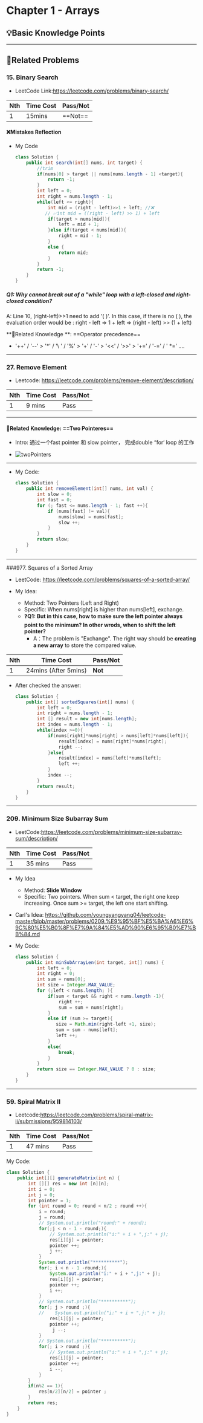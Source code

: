 # Chapter 1 - Arrays

## 💡Basic Knowledge Points



*** 

## 📘Related Problems

### 15. Binary Search

* LeetCode Link:https://leetcode.com/problems/binary-search/

| Nth  | Time Cost | Pass/Not |
| ---- | --------- | -------- |
| 1    | 15mins    | ==Not==  |

#### ❌Mistakes Reflection

* My Code

  ```java
  class Solution {
      public int search(int[] nums, int target) {
          //trim
          if(nums[0] > target || nums[nums.length - 1] <target){
              return -1;
          }
          int left = 0;
          int right = nums.length - 1;
          while(left <= right){
              int mid = (right - left)>>1 + left; //❌ 
             // ✅int mid = ((right - left) >> 1) + left
              if(target > nums[mid]){
                  left = mid + 1;
              }else if(target < nums[mid]){
                  right = mid - 1;
              }
              else {
                  return mid;
              }
          }
          return -1; 
      }
  }
  ```

  

##### Q1: Why cannot break out of a "while" loop with a left-closed and right-closed condition?

A: Line 10, (right-left)>>1 need to add '( )'. In this case, if there is no ( ), the evaluation order would be : right - left => 1 + left => (right - left)  >> (1 + left)

**📍Related Knowledge **: ==Operator precedence==

* '++' / '--'  >  '*' / '\ ' / '%'  >  '+' / '-'  >  '<<' / '>>' > '+=' / '-=' / ' *=' ....

***

### 27. Remove Element 

* Leetcode: https://leetcode.com/problems/remove-element/description/

| Nth  | Time Cost | Pass/Not |
| ---- | --------- | -------- |
| 1    | 9 mins    | Pass     |

***

#### 📍Related Knowledge: ==Two Pointeres==

* Intro: 通过一个fast pointer 和 slow pointer， 完成double “for‘ loop 的工作

* ![twoPointers](https://github.com/TomasZhu0321/Leetcode-Thomas/assets/90658084/6d028168-13a9-421f-bac0-71737ab2a75c)

  
***

* My Code:

  ```Java
  class Solution {
      public int removeElement(int[] nums, int val) {
          int slow = 0;
          int fast = 0;
          for (; fast <= nums.length - 1; fast ++){
              if (nums[fast] != val){               
                  nums[slow] = nums[fast];
                  slow ++;
              }
          }
          return slow;
      }
  }
  ```


***

###977. Squares of a Sorted Array

* LeetCode: https://leetcode.com/problems/squares-of-a-sorted-array/

* My Idea:
  * Method: Two Pointers (Left and Right)
  * Specific: When nums[right] is higher than nums[left], exchange. 
  * ❓**Q1: But in this case, how to make sure the left pointer always point to the minimum? In other wrods, when to shift the left pointer?**
    * A：The problem is "Exchange". The right way should be **creating a new array** to store the compared value.

| Nth  | Time Cost            | Pass/Not |
| ---- | -------------------- | -------- |
| 1    | 24mins (After 5mins) | **Not**  |

* After checked the answer:

  ```java
  class Solution {
      public int[] sortedSquares(int[] nums) {
          int left = 0;
          int right = nums.length - 1;
          int [] result = new int[nums.length];
          int index = nums.length - 1;
          while(index >=0){
              if(nums[right]*nums[right] > nums[left]*nums[left]){
                  result[index] = nums[right]*nums[right];
                  right --;
              }else{
                  result[index] = nums[left]*nums[left];
                  left ++;
              }
              index --;
          }
          return result;
      }
  }
  ```

***

### 209. Minimum Size Subarray Sum

* LeetCode:https://leetcode.com/problems/minimum-size-subarray-sum/description/

| Nth  | Time Cost | Pass/Not |
| ---- | --------- | -------- |
| 1    | 35 mins   | Pass     |

* My Idea
  * Method: **Slide Window**
  * Specific: Two pointers. When sum < target, the right one keep increasing. Once sum >= target, the left one start shifting.
* Carl's Idea: https://github.com/youngyangyang04/leetcode-master/blob/master/problems/0209.%E9%95%BF%E5%BA%A6%E6%9C%80%E5%B0%8F%E7%9A%84%E5%AD%90%E6%95%B0%E7%BB%84.md

* My Code:

  ```java
  class Solution {
      public int minSubArrayLen(int target, int[] nums) {
          int left = 0;
          int right = 0;
          int sum = nums[0];
          int size = Integer.MAX_VALUE;
          for (;left < nums.length; ){
              if(sum < target && right < nums.length -1){
                  right ++;
                  sum = sum + nums[right];
              }
              else if (sum >= target){
                 size = Math.min(right-left +1, size);
                 sum = sum - nums[left];
                 left ++;
              }
              else{
                  break;
              }
          }
          return size == Integer.MAX_VALUE ? 0 : size;
      }
  }
  ```

***

### 59. Spiral Matrix II

* Leetcode:https://leetcode.com/problems/spiral-matrix-ii/submissions/959814103/

| Nth  | Time Cost | Pass/Not |
| ---- | --------- | -------- |
| 1    | 47 mins   | Pass     |

My Code:

```java
class Solution {
    public int[][] generateMatrix(int n) {
        int [][] res = new int [n][n];
        int i = 0;
        int j = 0;
        int pointer = 1;
        for (int round = 0; round < n/2 ; round ++){
            i = round;
            j = round;
            // System.out.println("round:" + round);
            for(;j < n - 1 - round;){
                // System.out.println("i:" + i + ",j:" + j);
                res[i][j] = pointer;
                pointer ++;
                j ++;
            }
            System.out.println("**********");
            for(; i < n - 1 -round;){
                System.out.println("i:" + i + ",j:" + j);
                res[i][j] = pointer;
                pointer ++;
                i ++;
            }
            // System.out.println("**********");
            for(; j > round ;){
            //    System.out.println("i:" + i + ",j:" + j);
                res[i][j] = pointer;
                pointer ++;
                 j --;
            }
            // System.out.println("**********");
            for(; i > round ;){   
                // System.out.println("i:" + i + ",j:" + j);
                res[i][j] = pointer;
                pointer ++;
                i --; 
            }
        }
        if(n%2 == 1){
            res[n/2][n/2] = pointer ;
        }
        return res;
    }
}
```

